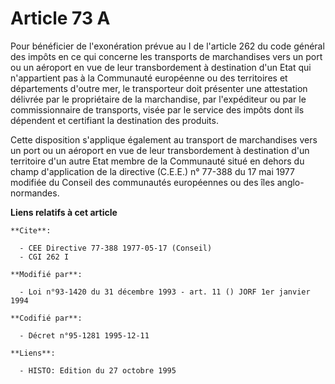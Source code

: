 # Article 73 A

Pour bénéficier de l'exonération prévue au I de l'article 262 du code général des impôts en ce qui concerne les transports de
marchandises vers un port ou un aéroport en vue de leur transbordement à destination d'un Etat qui n'appartient pas à la
Communauté européenne ou des territoires et départements d'outre mer, le transporteur doit présenter une attestation délivrée
par le propriétaire de la marchandise, par l'expéditeur ou par le commissionnaire de transports, visée par le service des
impôts dont ils dépendent et certifiant la destination des produits.

Cette disposition s'applique également au transport de marchandises vers un port ou un aéroport en vue de leur transbordement
à destination d'un territoire d'un autre Etat membre de la Communauté situé en dehors du champ d'application de la directive
(C.E.E.) n° 77-388 du 17 mai 1977 modifiée du Conseil des communautés européennes ou des îles anglo-normandes.

**Liens relatifs à cet article**

	**Cite**:

	  - CEE Directive 77-388 1977-05-17 (Conseil)
	  - CGI 262 I

	**Modifié par**:

	  - Loi n°93-1420 du 31 décembre 1993 - art. 11 () JORF 1er janvier 1994

	**Codifié par**:

	  - Décret n°95-1281 1995-12-11

	**Liens**:

	  - HISTO: Edition du 27 octobre 1995
